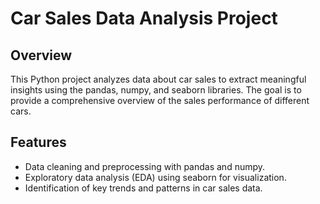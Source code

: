 # Car Sales Data Analysis Project

## Overview

This Python project analyzes data about car sales to extract meaningful insights using the pandas, numpy, and seaborn libraries. The goal is to provide a comprehensive overview of the sales performance of different cars.

## Features

- Data cleaning and preprocessing with pandas and numpy.
- Exploratory data analysis (EDA) using seaborn for visualization.
- Identification of key trends and patterns in car sales data.

